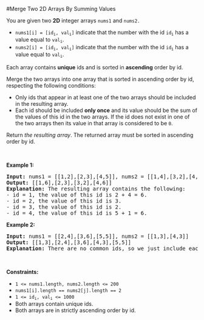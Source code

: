 #Merge Two 2D Arrays By Summing Values
<p>You are given two <strong>2D</strong> integer arrays <code>nums1</code> and <code>nums2.</code></p>
<ul>
<li><code>nums1[i] = [id<sub>i</sub>, val<sub>i</sub>]</code> indicate that the number with the id <code>id<sub>i</sub></code> has a value equal to <code>val<sub>i</sub></code>.</li>
<li><code>nums2[i] = [id<sub>i</sub>, val<sub>i</sub>]</code> indicate that the number with the id <code>id<sub>i</sub></code> has a value equal to <code>val<sub>i</sub></code>.</li>
</ul>
<p>Each array contains <strong>unique</strong> ids and is sorted in <strong>ascending</strong> order by id.</p>
<p>Merge the two arrays into one array that is sorted in ascending order by id, respecting the following conditions:</p>
<ul>
<li>Only ids that appear in at least one of the two arrays should be included in the resulting array.</li>
<li>Each id should be included <strong>only once</strong> and its value should be the sum of the values of this id in the two arrays. If the id does not exist in one of the two arrays then its value in that array is considered to be <code>0</code>.</li>
</ul>
<p>Return <em>the resulting array</em>. The returned array must be sorted in ascending order by id.</p>
<p> </p>
<p><strong class="example">Example 1:</strong></p>
<pre><strong>Input:</strong> nums1 = [[1,2],[2,3],[4,5]], nums2 = [[1,4],[3,2],[4,1]]
<strong>Output:</strong> [[1,6],[2,3],[3,2],[4,6]]
<strong>Explanation:</strong> The resulting array contains the following:
- id = 1, the value of this id is 2 + 4 = 6.
- id = 2, the value of this id is 3.
- id = 3, the value of this id is 2.
- id = 4, the value of this id is 5 + 1 = 6.
</pre>
<p><strong class="example">Example 2:</strong></p>
<pre><strong>Input:</strong> nums1 = [[2,4],[3,6],[5,5]], nums2 = [[1,3],[4,3]]
<strong>Output:</strong> [[1,3],[2,4],[3,6],[4,3],[5,5]]
<strong>Explanation:</strong> There are no common ids, so we just include each id with its value in the resulting list.
</pre>
<p> </p>
<p><strong>Constraints:</strong></p>
<ul>
<li><code>1 &lt;= nums1.length, nums2.length &lt;= 200</code></li>
<li><code>nums1[i].length == nums2[j].length == 2</code></li>
<li><code>1 &lt;= id<sub>i</sub>, val<sub>i</sub> &lt;= 1000</code></li>
<li>Both arrays contain unique ids.</li>
<li>Both arrays are in strictly ascending order by id.</li>
</ul>
